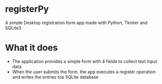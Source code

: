 # registerPy
A simple Desktop registration form app made with Python, Tkinter and SQLite3
# What it does
- The application provides a simple form with 4 fields to collect text input data.
- When the user submits the form, the app executes a register operation and writes the entries toa SQLite database
